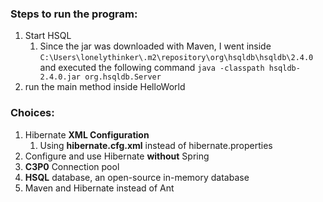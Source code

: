 

### Steps to run the program:

1. Start HSQL
   1. Since the jar was downloaded with Maven, I went inside `C:\Users\lonelythinker\.m2\repository\org\hsqldb\hsqldb\2.4.0` and executed the following command `java -classpath hsqldb-2.4.0.jar org.hsqldb.Server`
2. run the main method inside HelloWorld

### Choices:

1. Hibernate **XML Configuration**
   1. Using **hibernate.cfg.xml** instead of hibernate.properties
2. Configure and use Hibernate **without** Spring
3. **C3P0** Connection pool
4. **HSQL** database, an open-source in-memory database
5. Maven and Hibernate instead of Ant